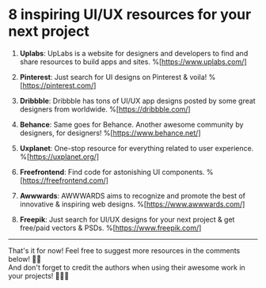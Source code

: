 # 8 inspiring UI/UX resources for your next project

1. **Uplabs**: UpLabs is a website for designers and developers to find and share resources to build apps and sites.
%[https://www.uplabs.com/]

2. **Pinterest**: Just search for UI designs on Pinterest & voila!
%[https://pinterest.com/]

3. **Dribbble**: Dribbble has tons of UI/UX app designs posted by some great designers from worldwide.
%[https://dribbble.com/]
 
4. **Behance**: Same goes for Behance. Another awesome community by designers, for designers!
%[https://www.behance.net/]

5. **Uxplanet**: One-stop resource for everything related to user experience.
%[https://uxplanet.org/]

6. **Freefrontend**: Find code for astonishing UI components.
%[https://freefrontend.com/]

7. **Awwwards**: AWWWARDS aims to recognize and promote the best of innovative & inspiring web designs.
%[https://www.awwwards.com/]

8. **Freepik**: Just search for UI/UX designs for your next project & get free/paid vectors & PSDs.
%[https://www.freepik.com/]
___________________________________________________________________________________________
That's it for now! Feel free to suggest more resources in the comments below! ✌🏻<br>
And don't forget to credit the authors when using their awesome work in your projects! 🙏🏻💯